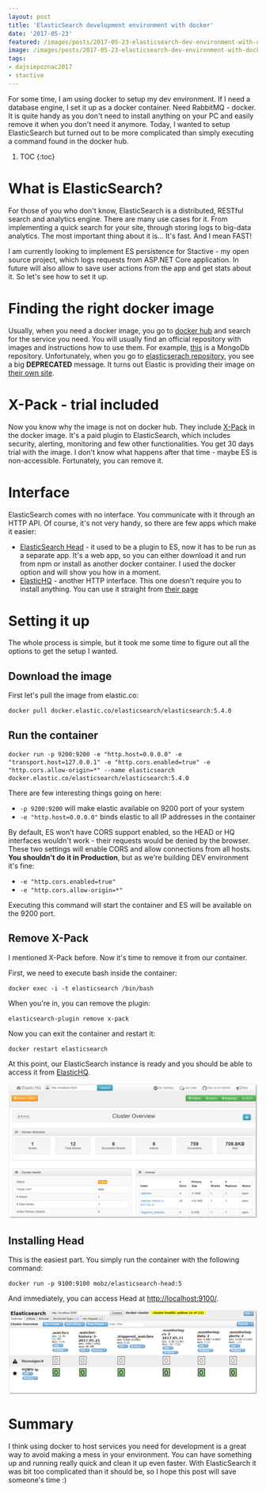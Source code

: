 ```yaml
---
layout: post
title: 'ElasticSearch development environment with docker'
date: '2017-05-23'
featured: /images/posts/2017-05-23-elasticsearch-dev-environment-with-docker/featured.jpg
image: /images/posts/2017-05-23-elasticsearch-dev-environment-with-docker/social.png
tags: 
- dajsiepoznac2017
- stactive
---
```

For some time, I am using docker to setup my dev environment. If I need a database engine, I set it up as a docker container. Need RabbitMQ - docker. It is quite handy as you don't need to install anything on your PC and easily remove it when you don't need it anymore. Today, I wanted to setup ElasticSearch but turned out to be more complicated than simply executing a command found in the docker hub. 

1. TOC
{:toc}

# What is ElasticSearch? 
For those of you who don't know, ElasticSearch is a distributed, RESTful search and analytics engine. There are many use cases for it. From implementing a quick search for your site, through storing logs to big-data analytics. The most important thing about it is... It's fast. And I mean FAST! 

I am currently looking to implement ES persistence for Stactive - my open source project, which logs requests from ASP.NET Core application. In future will also allow to save user actions from the app and get stats about it. So let's see how to set it up. 

# Finding the right docker image
Usually, when you need a docker image, you go to [docker hub](https://hub.docker.com/) and search for the service you need. You will usually find an official repository with images and instructions how to use them. For example, [this](https://hub.docker.com/_/mongo/) is a MongoDb repository. Unfortunately, when you go to [elasticserach repository](https://hub.docker.com/_/elasticsearch/), you see a big **DEPRECATED** message. It turns out Elastic is providing their image on [their own site](https://www.elastic.co/guide/en/elasticsearch/reference/current/docker.html). 

# X-Pack - trial included 
Now you know why the image is not on docker hub. They include [X-Pack](https://www.elastic.co/products/x-pack) in the docker image. It's a paid plugin to ElasticSearch, which includes security, alerting, monitoring and few other functionalities. You get 30 days trial with the image. I don't know what happens after that time - maybe ES is non-accessible. Fortunately, you can remove it. 

# Interface
ElasticSearch comes with no interface. You communicate with it through an HTTP API. Of course, it's not very handy, so there are few apps which make it easier: 

 * [ElasticSearch Head](http://mobz.github.io/elasticsearch-head/) - it used to be a plugin to ES, now it has to be run as a separate app. It's a web app, so you can either download it and run from npm or install as another docker container. I used the docker option and will show you how in a moment.
 * [ElasticHQ](http://www.elastichq.org) - another HTTP interface. This one doesn't require you to install anything. You can use it straight from [their page](http://www.elastichq.org/app/)
 
# Setting it up
The whole process is simple, but it took me some time to figure out all the options to get the setup I wanted. 

## Download the image  
First let's pull the image from elastic.co: 

```
docker pull docker.elastic.co/elasticsearch/elasticsearch:5.4.0
```

## Run the container
```
docker run -p 9200:9200 -e "http.host=0.0.0.0" -e "transport.host=127.0.0.1" -e "http.cors.enabled=true" -e "http.cors.allow-origin=*" --name elasticsearch docker.elastic.co/elasticsearch/elasticsearch:5.4.0
```
There are few interesting things going on here: 
 
 * `-p 9200:9200` will make elastic available on 9200 port of your system 
 * `-e "http.host=0.0.0.0"` binds elastic to all IP addresses in the container

By default, ES won't have CORS support enabled, so the HEAD or HQ interfaces wouldn't work - their requests would be denied by the browser. These two settings will enable CORS and allow connections from all hosts. **You shouldn't do it in Production**, but as we're building DEV environment it's fine: 

 * `-e "http.cors.enabled=true"`
 * `-e "http.cors.allow-origin=*"`

Executing this command will start the container and ES will be available on the 9200 port. 

## Remove X-Pack
I mentioned X-Pack before. Now it's time to remove it from our container. 

First, we need to execute bash inside the container: 

```
docker exec -i -t elasticsearch /bin/bash
```

When you're in, you can remove the plugin: 

```
elasticsearch-plugin remove x-pack
```

Now you can exit the container and restart it: 

```
docker restart elasticsearch 
```

At this point, our ElasticSearch instance is ready and you should be able to access it from [ElasticHQ](http://www.elastichq.org/app/).

![elastic HQ](/images/posts/2017-05-23-elasticsearch-dev-environment-with-docker/elastic-hq.png)

## Installing Head
This is the easiest part. You simply run the container with the following command: 

```
docker run -p 9100:9100 mobz/elasticsearch-head:5
```

And immediately, you can access Head at [http://localhost:9100/](http://localhost:9100/).

![elastic Head](/images/posts/2017-05-23-elasticsearch-dev-environment-with-docker/elastic-head.png)

# Summary
I think using docker to host services you need for development is a great way to avoid making a mess in your environment. You can have something up and running really quick and clean it up even faster. With ElasticSearch it was bit too complicated than it should be, so I hope this post will save someone's time :) 
